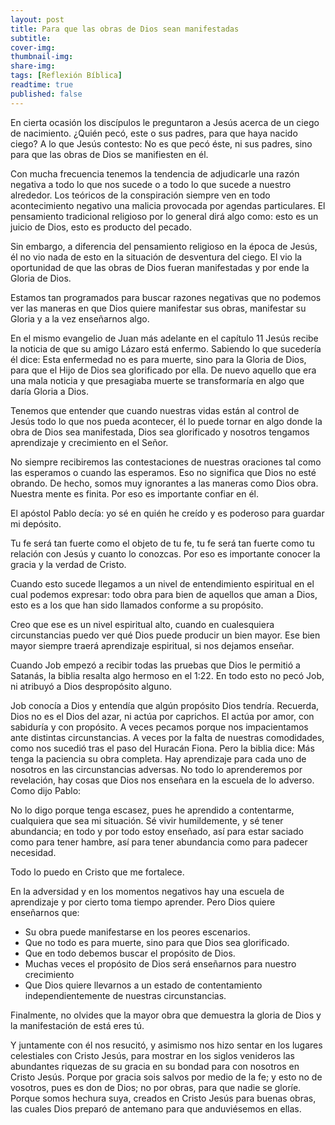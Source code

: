 ```yaml
---
layout: post
title: Para que las obras de Dios sean manifestadas
subtitle: 
cover-img: 
thumbnail-img: 
share-img: 
tags: [Reflexión Bíblica]
readtime: true
published: false
---
```

En cierta ocasión los discípulos le preguntaron a Jesús acerca de un ciego de nacimiento. ¿Quién pecó, este o sus padres, para que haya nacido ciego? A lo que Jesús contesto: No es que pecó éste, ni sus padres, sino para que las obras de Dios se manifiesten en él.

Con mucha frecuencia tenemos la tendencia de adjudicarle una razón negativa a todo lo que nos sucede o a todo lo que sucede a nuestro alrededor. Los teóricos de la conspiración siempre ven en todo acontecimiento negativo una malicia provocada por agendas particulares. El pensamiento tradicional religioso por lo general dirá algo como: esto es un juicio de Dios, esto es producto del pecado.

Sin embargo, a diferencia del pensamiento religioso en la época de Jesús, él no vio nada de esto en la situación de desventura del ciego. El vio la oportunidad de que las obras de Dios fueran manifestadas y por ende la Gloria de Dios.

Estamos tan programados para buscar razones negativas que no podemos ver las maneras en que Dios quiere manifestar sus obras, manifestar su Gloria y a la vez enseñarnos algo.

En el mismo evangelio de Juan más adelante en el capítulo 11 Jesús recibe la noticia de que su amigo Lázaro está enfermo. Sabiendo lo que sucedería él dice: Esta enfermedad no es para muerte, sino para la Gloria de Dios, para que el Hijo de Dios sea glorificado por ella. De nuevo aquello que era una mala noticia y que presagiaba muerte se transformaría en algo que daría Gloria a Dios.

Tenemos que entender que cuando nuestras vidas están al control de Jesús todo lo que nos pueda acontecer, él lo puede tornar en algo donde la obra de Dios sea manifestada, Dios sea glorificado y nosotros tengamos aprendizaje y crecimiento en el Señor.

No siempre recibiremos las contestaciones de nuestras oraciones tal como las esperamos o cuando las esperamos. Eso no significa que Dios no esté obrando. De hecho, somos muy ignorantes a las maneras como Dios obra. Nuestra mente es finita. Por eso es importante confiar en él.

El apóstol Pablo decía: yo sé en quién he creído y es poderoso para guardar mi depósito.

Tu fe será tan fuerte como el objeto de tu fe, tu fe será tan fuerte como tu relación con Jesús y cuanto lo conozcas. Por eso es importante conocer la gracia y la verdad de Cristo.

Cuando esto sucede llegamos a un nivel de entendimiento espiritual en el cual podemos expresar: todo obra para bien de aquellos que aman a Dios, esto es a los que han sido llamados conforme a su propósito.

Creo que ese es un nivel espiritual alto, cuando en cualesquiera circunstancias puedo ver qué Dios puede producir un bien mayor. Ese bien mayor siempre traerá aprendizaje espiritual, si nos dejamos enseñar.

Cuando Job empezó a recibir todas las pruebas que Dios le permitió a Satanás, la biblia resalta algo hermoso en el 1:22. En todo esto no pecó Job, ni atribuyó a Dios despropósito alguno.

Job conocía a Dios y entendía que algún propósito Dios tendría. Recuerda, Dios no es el Dios del azar, ni actúa por caprichos. El actúa por amor, con sabiduría y con propósito. A veces pecamos porque nos impacientamos ante distintas circunstancias. A veces por la falta de nuestras comodidades, como nos sucedió tras el paso del Huracán Fiona. Pero la biblia dice: Más tenga la paciencia su obra completa. Hay aprendizaje para cada uno de nosotros en las circunstancias adversas. No todo lo aprenderemos por revelación, hay cosas que Dios nos enseñara en la escuela de lo adverso. Como dijo Pablo:

No lo digo porque tenga escasez, pues he aprendido a contentarme, cualquiera que sea mi situación. Sé vivir humildemente, y sé tener abundancia; en todo y por todo estoy enseñado, así para estar saciado como para tener hambre, así para tener abundancia como para padecer necesidad.

Todo lo puedo en Cristo que me fortalece.

En la adversidad y en los momentos negativos hay una escuela de aprendizaje y por cierto toma tiempo aprender. Pero Dios quiere enseñarnos que:

- Su obra puede manifestarse en los peores escenarios.
- Que no todo es para muerte, sino para que Dios sea glorificado.
- Que en todo debemos buscar el propósito de Dios.
- Muchas veces el propósito de Dios será enseñarnos para nuestro crecimiento
- Que Dios quiere llevarnos a un estado de contentamiento independientemente de nuestras circunstancias.

Finalmente, no olvides que la mayor obra que demuestra la gloria de Dios y la manifestación de está eres tú.

Y juntamente con él nos resucitó, y asimismo nos hizo sentar en los lugares celestiales con Cristo Jesús, para mostrar en los siglos venideros las abundantes riquezas de su gracia en su bondad para con nosotros en Cristo Jesús. Porque por gracia sois salvos por medio de la fe; y esto no de vosotros, pues es don de Dios; no por obras, para que nadie se gloríe. Porque somos hechura suya, creados en Cristo Jesús para buenas obras, las cuales Dios preparó de antemano para que anduviésemos en ellas.

